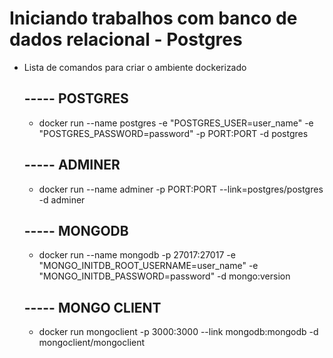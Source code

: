 # Iniciando trabalhos com banco de dados relacional - Postgres

- Lista de comandos para criar o ambiente dockerizado
    ##  ----- POSTGRES    
    * docker run --name postgres -e "POSTGRES_USER=user_name" -e "POSTGRES_PASSWORD=password" -p PORT:PORT -d postgres

    ## ----- ADMINER
    * docker run --name adminer -p PORT:PORT --link=postgres/postgres -d adminer

    ## ----- MONGODB
    * docker run --name mongodb -p 27017:27017 -e "MONGO_INITDB_ROOT_USERNAME=user_name" -e "MONGO_INITDB_PASSWORD=password" -d mongo:version

    ## ----- MONGO CLIENT
    * docker run mongoclient -p 3000:3000 --link mongodb:mongodb -d mongoclient/mongoclient